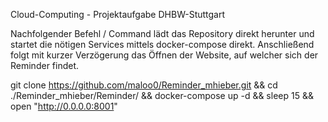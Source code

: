 Cloud-Computing - Projektaufgabe
DHBW-Stuttgart

Nachfolgender Befehl / Command lädt das Repository direkt herunter und startet die nötigen Services mittels docker-compose direkt. Anschließend folgt mit kurzer Verzögerung das Öffnen der Website, auf welcher sich der Reminder findet.

git clone https://github.com/maloo0/Reminder_mhieber.git && cd ./Reminder_mhieber/Reminder/ && docker-compose up -d && sleep 15 && open "http://0.0.0.0:8001"
